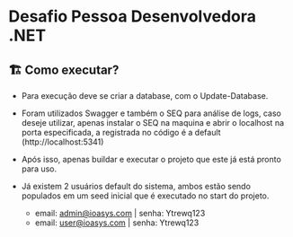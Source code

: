 # Desafio Pessoa Desenvolvedora .NET

## 🏗 Como executar?

- Para execução deve se criar a database, com o Update-Database.
- Foram utilizados Swagger e também o SEQ para análise de logs, caso deseje utilizar, apenas instalar o SEQ na maquina e abrir o localhost na porta especificada, a registrada no código é a default (http://localhost:5341)
- Após isso, apenas buildar e executar o projeto que este já está pronto para uso.

- Já existem 2 usuários default do sistema, ambos estão sendo populados em um seed inicial que é executado no start do projeto.
	- email: admin@ioasys.com | senha: Ytrewq123
	- email: user@ioasys.com | senha: Ytrewq123

